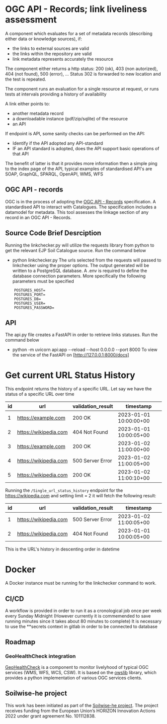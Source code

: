# OGC API - Records; link liveliness assessment

A component which evaluates for a set of metadata records (describing either data or knowledge sources), if:

- the links to external sources are valid
- the links within the repository are valid
- link metadata represents accurately the resource

The component either returns a http status: 200 (ok), 403 (non autorized), 404 (not found), 500 (error), ...
Status 302 is forwarded to new location and the test is repeated.

The component runs an evaluation for a single resource at request, or runs tests at intervals providing a history of availability 

A link either points to:

- another metadata record
- a downloadable instance (pdf/zip/sqlite) of the resource
- an API

If endpoint is API, some sanity checks can be performed on the API:

- Identify if the API adopted any API-standard
- IF an API standard is adopted, does the API support basic operations of that API

The benefit of latter is that it provides more information then a simple ping to the index page of the API, typical examples of standardised API's are SOAP, GraphQL, SPARQL, OpenAPI, WMS, WFS

## OGC API - records

OGC is in the process of adopting the [OGC API - Records](https://github.com/opengeospatial/ogcapi-records) specification. A standardised API to interact with Catalogues. The specification includes a datamodel for metadata. This tool assesses the linkage section of any record in an OGC API - Records.


## Source Code Brief Desrciption

Running the linkchecker.py will utilize the requests library from python to get the relevant EJP Soil Catalogue source.
Run the command below
* python linkchecker.py
The urls selected from the requests will passed to linkchecker using the proper options.
The output generated will be written to a PostgreSQL database.
A .env is required to define the database connection parameters.
More specifically the following parameters must be specified

```
    POSTGRES_HOST=
    POSTGRES_PORT=
    POSTGRES_DB=
    POSTGRES_USER=
    POSTGRES_PASSWORD=
```

## API
The api.py file creates a FastAPI in order to retrieve links statuses. 
Run the command below
* python -m uvicorn api:app --reload --host 0.0.0.0 --port 8000 
To view the service of the FastAPI on [http://127.0.0.1:8000/docs]

# Get current URL Status History 
This endpoint returns the history of a specific URL. 
Let say we have the status of a specific URL over time 

| id  | url                    | validation_result | timestamp               |
|-----|------------------------|-------------------|-------------------------|
| 1   | https://example.com    | 200 OK            | 2023-01-01 10:00:00+00  |
| 2   | https://wikipedia.com  | 404 Not Found     | 2023-01-01 10:00:05+00  |
| 3   | https://example.com    | 200 OK            | 2023-01-02 11:00:00+00  |
| 4   | https://wikipedia.com  | 500 Server Error  | 2023-01-02 11:00:05+00  |
| 5   | https://wikipedia.com  | 200 OK            | 2023-01-02 11:00:10+00  |

Running the `/Single_url_status_history` endpoint for the 
https://wikipedia.com and setting limit = 2 it will fetch the following result:

| id  | url                    | validation_result | timestamp               |
|-----|------------------------|-------------------|-------------------------|
| 1   | https://wikipedia.com  | 500 Server Error  | 2023-01-02 11:00:05+00  |
| 2   | https://wikipedia.com  | 404 Not Found     | 2023-01-01 10:00:05+00  |

This is the URL's history in descenting order in datetime

# Docker
A Docker instance must be running for the linkchecker command to work.

## CI/CD
A workflow is provided in order to run it as a cronological job once per week every Sunday Midnight
(However currently it is commemended to save running minutes since it takes about 80 minutes to complete)
It is necessary to use the **secrets context in gitlab in order to be connected to database

## Roadmap

### GeoHealthCheck integration

[GeoHealthCheck](https://GeoHealthCheck.org) is a component to monitor livelyhood of typical OGC services (WMS, WFS, WCS, CSW). It is based on the [owslib](https://owslib.readthedocs.io/en/latest/) library, which provides a python implementation of various OGC services clients.

## Soilwise-he project

This work has been initiated as part of the [Soilwise-he project](https://soilwise-he.eu/).
The project receives funding from the European Union’s HORIZON Innovation Actions 2022 under grant agreement No. 101112838.

